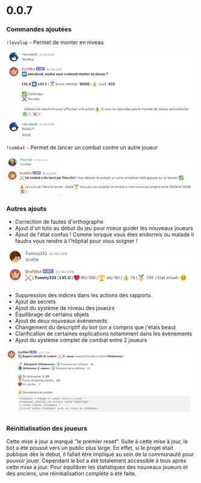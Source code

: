 # 0.0.7

### Commandes ajoutées

`!levelup` - Permet de monter en niveau

![Pas cher ! Pas cher !](<../.gitbook/assets/image (176).png>)

`!combat` - Permet de lancer un combat contre un autre joueur

![La légende raconte qu'un jour, le combat aura lieu](<../.gitbook/assets/image (127).png>)

### Autres ajouts

* Correction de fautes d'orthographe
* Ajout d'un tuto au début du jeu pour mieux guider les nouveaux joueurs
* Ajout de l'état confus ! Comme lorsque vous êtes endormis ou malade il faudra vous rendre à l'hôpital pour vous soigner !

![Tommy333 est confus ! Il se blesse dans sa confusion !](<../.gitbook/assets/image (186).png>)

* Suppression des indices dans les actions des rapports
* Ajout de secrets
* Ajout du système de niveau des joueurs
* Équilibrage de certains objets
* Ajout de deux nouveaux évènements
* Changement du descriptif du bot (on a compris que j'étais beau)
* Clarification de certaines explications notamment dans les évènements
* Ajout du système complet de combat entre 2 joueurs

![A l'époque les combats se déroulaient en message privé.](<../.gitbook/assets/image (111).png>)

### Réinitialisation des joueurs

Cette mise à jour a marqué "le premier reset". Suite à cette mise à jour, le bot a été poussé vers un public plus large. En effet, si le projet était publique dès le début, il fallait être impliqué au sein de la communauté pour pouvoir jouer. Cependant le bot a été totalement accessible à tous après cette mise à jour. Pour équilibrer les statistiques des nouveaux joueurs et des anciens, une réinitialisation complète a été faite.

### &#x20;
